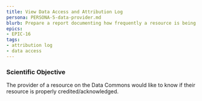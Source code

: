 ```yaml
---
title: View Data Access and Attribution Log
persona: PERSONA-5-data-provider.md
blurb: Prepare a report documenting how frequently a resource is being used by consumers in the community.
epics:
- EPIC-16
tags:
- attribution log
- data access
---
```

### Scientific Objective

The provider of a resource on the Data Commons would like to know if their resource is properly credited/acknowledged.
